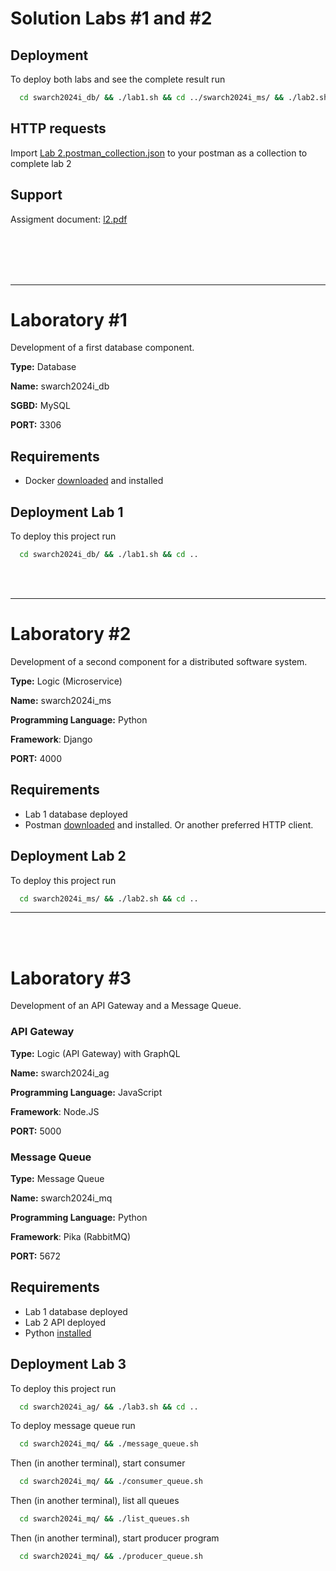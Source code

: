 # Solution Labs #1 and #2

## Deployment

To deploy both labs and see the complete result run

```bash
  cd swarch2024i_db/ && ./lab1.sh && cd ../swarch2024i_ms/ && ./lab2.sh && cd ..
```

## HTTP requests

Import [Lab 2.postman_collection.json](/Lab%202.postman_collection.json) to your postman as a collection to complete lab 2

## Support

Assigment document: [l2.pdf](https://drive.google.com/file/d/1v6QEZYL366_5CP0WtWVU2jOygAArlgu6/view?usp=drive_link)

<br />
<br />
<br />
<br />

***
# Laboratory #1

Development of a first database component.

**Type:** Database

**Name:** swarch2024i_db

**SGBD:** MySQL

**PORT:** 3306

## Requirements

* Docker [downloaded](https://www.docker.com/products/docker-desktop/) and installed

## Deployment Lab 1

To deploy this project run

```bash
  cd swarch2024i_db/ && ./lab1.sh && cd ..
```

<br />
<br />

***
# Laboratory #2

Development of a second component for a distributed software system.

**Type:** Logic (Microservice)

**Name:** swarch2024i_ms

**Programming Language:** Python

**Framework**: Django

**PORT:** 4000

## Requirements
* Lab 1 database deployed
* Postman [downloaded](https://www.postman.com/downloads/) and installed. Or another preferred HTTP client.

## Deployment Lab 2

To deploy this project run

```bash
  cd swarch2024i_ms/ && ./lab2.sh && cd ..
```

***
<br />
<br />

# Laboratory #3

Development of an API Gateway and a Message Queue.

### API Gateway

**Type:** Logic (API Gateway) with GraphQL

**Name:** swarch2024i_ag

**Programming Language:** JavaScript

**Framework**: Node.JS

**PORT:** 5000

### Message Queue

**Type:** Message Queue

**Name:** swarch2024i_mq

**Programming Language:** Python

**Framework**: Pika (RabbitMQ)

**PORT:** 5672

## Requirements
* Lab 1 database deployed
* Lab 2 API deployed
* Python [installed](https://www.python.org/downloads/)

## Deployment Lab 3

To deploy this project run

```bash
  cd swarch2024i_ag/ && ./lab3.sh && cd ..
```

To deploy message queue run

```bash
  cd swarch2024i_mq/ && ./message_queue.sh 
```

Then (in another terminal), start consumer

```bash
  cd swarch2024i_mq/ && ./consumer_queue.sh 
```

Then (in another terminal), list all queues

```bash
  cd swarch2024i_mq/ && ./list_queues.sh 
```

Then (in another terminal), start producer program

```bash
  cd swarch2024i_mq/ && ./producer_queue.sh
```
